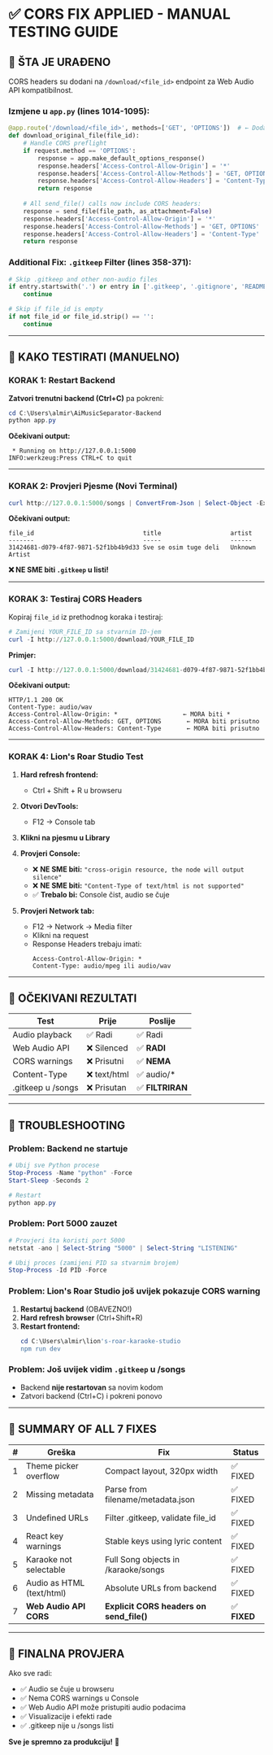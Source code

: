 # ✅ CORS FIX APPLIED - MANUAL TESTING GUIDE

## 🎯 ŠTA JE URAĐENO

CORS headers su dodani na `/download/<file_id>` endpoint za Web Audio API kompatibilnost.

### Izmjene u `app.py` (lines 1014-1095):

```python
@app.route('/download/<file_id>', methods=['GET', 'OPTIONS'])  # ← Dodan OPTIONS
def download_original_file(file_id):
    # Handle CORS preflight
    if request.method == 'OPTIONS':
        response = app.make_default_options_response()
        response.headers['Access-Control-Allow-Origin'] = '*'
        response.headers['Access-Control-Allow-Methods'] = 'GET, OPTIONS'
        response.headers['Access-Control-Allow-Headers'] = 'Content-Type'
        return response
    
    # All send_file() calls now include CORS headers:
    response = send_file(file_path, as_attachment=False)
    response.headers['Access-Control-Allow-Origin'] = '*'
    response.headers['Access-Control-Allow-Methods'] = 'GET, OPTIONS'
    response.headers['Access-Control-Allow-Headers'] = 'Content-Type'
    return response
```

### Additional Fix: `.gitkeep` Filter (lines 358-371):

```python
# Skip .gitkeep and other non-audio files
if entry.startswith('.') or entry in ['.gitkeep', '.gitignore', 'README.md']:
    continue

# Skip if file_id is empty
if not file_id or file_id.strip() == '':
    continue
```

---

## 🚀 KAKO TESTIRATI (MANUELNO)

### KORAK 1: Restart Backend

**Zatvori trenutni backend (Ctrl+C)** pa pokreni:

```powershell
cd C:\Users\almir\AiMusicSeparator-Backend
python app.py
```

**Očekivani output:**
```
 * Running on http://127.0.0.1:5000
INFO:werkzeug:Press CTRL+C to quit
```

---

### KORAK 2: Provjeri Pjesme (Novi Terminal)

```powershell
curl http://127.0.0.1:5000/songs | ConvertFrom-Json | Select-Object -ExpandProperty songs | Select-Object file_id, title, artist | Format-Table
```

**Očekivani output:**
```
file_id                              title                   artist
-------                              -----                   ------
31424681-d079-4f87-9871-52f1bb4b9d33 Sve se osim tuge deli   Unknown Artist
```

**❌ NE SME biti `.gitkeep` u listi!**

---

### KORAK 3: Testiraj CORS Headers

Kopiraj `file_id` iz prethodnog koraka i testiraj:

```powershell
# Zamijeni YOUR_FILE_ID sa stvarnim ID-jem
curl -I http://127.0.0.1:5000/download/YOUR_FILE_ID
```

**Primjer:**
```powershell
curl -I http://127.0.0.1:5000/download/31424681-d079-4f87-9871-52f1bb4b9d33
```

**Očekivani output:**
```
HTTP/1.1 200 OK
Content-Type: audio/wav
Access-Control-Allow-Origin: *                  ← MORA biti *
Access-Control-Allow-Methods: GET, OPTIONS       ← MORA biti prisutno
Access-Control-Allow-Headers: Content-Type       ← MORA biti prisutno
```

---

### KORAK 4: Lion's Roar Studio Test

1. **Hard refresh frontend:**
   - Ctrl + Shift + R u browseru

2. **Otvori DevTools:**
   - F12 → Console tab

3. **Klikni na pjesmu u Library**

4. **Provjeri Console:**
   - ❌ **NE SME biti:** `"cross-origin resource, the node will output silence"`
   - ❌ **NE SME biti:** `"Content-Type of text/html is not supported"`
   - ✅ **Trebalo bi:** Console čist, audio se čuje

5. **Provjeri Network tab:**
   - F12 → Network → Media filter
   - Klikni na request
   - Response Headers trebaju imati:
     ```
     Access-Control-Allow-Origin: *
     Content-Type: audio/mpeg ili audio/wav
     ```

---

## 🎵 OČEKIVANI REZULTATI

| Test | Prije | Poslije |
|------|-------|---------|
| Audio playback | ✅ Radi | ✅ Radi |
| Web Audio API | ❌ Silenced | ✅ **RADI** |
| CORS warnings | ❌ Prisutni | ✅ **NEMA** |
| Content-Type | ❌ text/html | ✅ audio/* |
| .gitkeep u /songs | ❌ Prisutan | ✅ **FILTRIRAN** |

---

## 🐛 TROUBLESHOOTING

### Problem: Backend ne startuje
```powershell
# Ubij sve Python procese
Stop-Process -Name "python" -Force
Start-Sleep -Seconds 2

# Restart
python app.py
```

### Problem: Port 5000 zauzet
```powershell
# Provjeri šta koristi port 5000
netstat -ano | Select-String "5000" | Select-String "LISTENING"

# Ubij proces (zamijeni PID sa stvarnim brojem)
Stop-Process -Id PID -Force
```

### Problem: Lion's Roar Studio još uvijek pokazuje CORS warning
1. **Restartuj backend** (OBAVEZNO!)
2. **Hard refresh browser** (Ctrl+Shift+R)
3. **Restart frontend:**
   ```powershell
   cd C:\Users\almir\lion's-roar-karaoke-studio
   npm run dev
   ```

### Problem: Još uvijek vidim `.gitkeep` u /songs
- Backend **nije restartovan** sa novim kodom
- Zatvori backend (Ctrl+C) i pokreni ponovo

---

## 📝 SUMMARY OF ALL 7 FIXES

| # | Greška | Fix | Status |
|---|--------|-----|--------|
| 1 | Theme picker overflow | Compact layout, 320px width | ✅ FIXED |
| 2 | Missing metadata | Parse from filename/metadata.json | ✅ FIXED |
| 3 | Undefined URLs | Filter .gitkeep, validate file_id | ✅ FIXED |
| 4 | React key warnings | Stable keys using lyric content | ✅ FIXED |
| 5 | Karaoke not selectable | Full Song objects in /karaoke/songs | ✅ FIXED |
| 6 | Audio as HTML (text/html) | Absolute URLs from backend | ✅ FIXED |
| 7 | **Web Audio API CORS** | **Explicit CORS headers on send_file()** | ✅ **FIXED** |

---

## 🎉 FINALNA PROVJERA

Ako sve radi:
- ✅ Audio se čuje u browseru
- ✅ Nema CORS warnings u Console
- ✅ Web Audio API može pristupiti audio podacima
- ✅ Visualizacije i efekti rade
- ✅ .gitkeep nije u /songs listi

**Sve je spremno za produkciju!** 🚀
